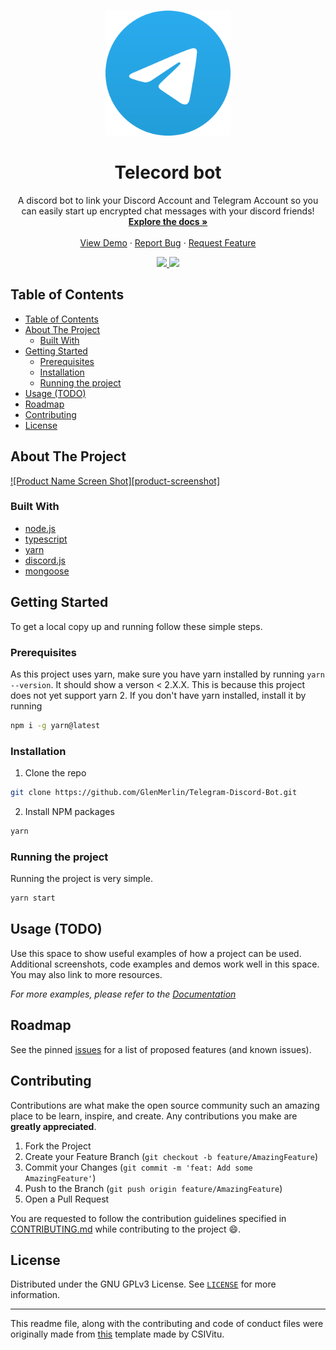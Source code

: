 <!--markdownlint-disable first-line-heading ol-prefix -->

<!-- PROJECT LOGO -->
<br />
<p align="center">
  <a href="https://github.com/GlenMerlin/Telegram-Discord-Bot">
    <img src="./assets/logo.svg" alt="Logo" width="200px">
  </a>

  <h1 align="center">Telecord bot</h1>

  <p align="center">
    A discord bot to link your Discord Account and Telegram Account so you can easily start up encrypted chat messages with your discord friends!
    <br />
    <a href="https://github.com/GlenMerlin/Telegram-Discord-Bot/wiki"><strong>Explore the docs »</strong></a>
    <br />
    <br />
    <a href="https://github.com/GlenMerlin/Telegram-Discord-Bot">View Demo</a>
    ·
    <a href="https://github.com/GlenMerlin/Telegram-Discord-Bot/issues">Report Bug</a>
    ·
    <a href="https://github.com/GlenMerlin/Telegram-Discord-Bot/issues">Request Feature</a>
  </p>
  <div align="center">
    <a href="https://github.com/GlenMerlin/Telegram-Discord-Bot/issues">
      <img src="https://img.shields.io/github/issues/GlenMerlin/Telegram-Discord-Bot.svg">
    </a>
    <a href="https://github.com/GlenMerlin/Telegram-Discord-Bot/pulls">
      <img src="https://img.shields.io/github/issues-pr-raw/GlenMerlin/Telegram-Discord-Bot.svg">
    </a>
  </div>
</p>

<!-- TABLE OF CONTENTS -->

## Table of Contents

- [Table of Contents](#table-of-contents)
- [About The Project](#about-the-project)
  - [Built With](#built-with)
- [Getting Started](#getting-started)
  - [Prerequisites](#prerequisites)
  - [Installation](#installation)
  - [Running the project](#running-the-project)
- [Usage (TODO)](#usage-todo)
- [Roadmap](#roadmap)
- [Contributing](#contributing)
- [License](#license)

<!-- ABOUT THE PROJECT -->

## About The Project

[![Product Name Screen Shot][product-screenshot]](https://example.com)

<!-- Here's a blank template to get started:
**To avoid retyping too much info. Do a search and replace with your text editor for the following:**
`ent3r`, `corax-bot-nodejs-rewrite` -->

### Built With

- [node.js](https://nodejs.org)
- [typescript](https://typescriptlang.org)
- [yarn](https://yarnpkg.com)
- [discord.js](https://www.npmjs.com/package/discord.js)
- [mongoose](https://www.npmjs.com/package/mongoose)
<!-- - []() -->

<!-- GETTING STARTED -->

## Getting Started

To get a local copy up and running follow these simple steps.

### Prerequisites

As this project uses yarn, make sure you have yarn installed by running `yarn --version`. It should show a verson < 2.X.X.
This is because this project does not yet support yarn 2. If you don't have yarn installed, install it by running

```bash
npm i -g yarn@latest
```

### Installation

1. Clone the repo

```bash
git clone https://github.com/GlenMerlin/Telegram-Discord-Bot.git
```

2. Install NPM packages

```bash
yarn
```

### Running the project

Running the project is very simple.

```bash
yarn start
```
<!-- USAGE EXAMPLES -->

## Usage (TODO)

Use this space to show useful examples of how a project can be used. Additional screenshots, code examples and demos work well in this space. You may also link to more resources.

_For more examples, please refer to the [Documentation](https://example.com)_

<!-- ROADMAP -->

## Roadmap

See the pinned [issues][issues-link] for a list of proposed features (and known issues).

<!-- CONTRIBUTING -->

## Contributing

Contributions are what make the open source community such an amazing place to be learn, inspire, and create. Any contributions you make are **greatly appreciated**.

1. Fork the Project
2. Create your Feature Branch (`git checkout -b feature/AmazingFeature`)
3. Commit your Changes (`git commit -m 'feat: Add some AmazingFeature'`)
4. Push to the Branch (`git push origin feature/AmazingFeature`)
5. Open a Pull Request

You are requested to follow the contribution guidelines specified in [CONTRIBUTING.md](./CONTRIBUTING.md) while contributing to the project :smile:.

<!-- LICENSE -->

## License

Distributed under the GNU GPLv3 License. See [`LICENSE`](./LICENSE) for more information.

---

This readme file, along with the contributing and code of conduct files were originally made from [this][original-template] template made by CSIVitu.

<!-- MARKDOWN LINKS & IMAGES -->
<!-- https://www.markdownguide.org/basic-syntax/#reference-style-links -->

[original-template]: https://github.com/csivitu/Template
[issues-link]: https://github.com/GlenMerlin/Telegram-Discord-Bot/issues

